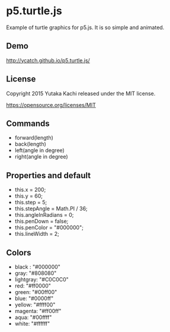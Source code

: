 # p5.turtle.js
Example of turtle graphics for p5.js.
It is so simple and animated.

## Demo

http://ycatch.github.io/p5.turtle.js/


## License

Copyright 2015 Yutaka Kachi released under the MIT license.

https://opensource.org/licenses/MIT


## Commands

- forward(length)
- back(length)
- left(angle in degree)
- right(angle in degree)


## Properties and default

- this.x = 200;
- this.y = 60;
- this.step = 5;
- this.stepAngle = Math.PI / 36;
- this.angleInRadians = 0;
- this.penDown = false;
- this.penColor = "#000000";
- this.lineWidth = 2;


## Colors

- black : "#000000"
- gray: "#808080"
- lightgray: "#C0C0C0"
- red: "#ff0000"
- green: "#00ff00"
- blue: "#0000ff"
- yellow: "#ffff00"
- magenta: "#ff00ff"
- aqua: "#00ffff"
- white: "#ffffff"

